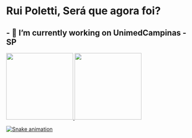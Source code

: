 # Rui Poletti, Será que agora foi?
## - 🔭 I’m currently working on UnimedCampinas - SP

<div>
<a href="https://github.com/ruipolett28">
<img height="180em" src="https://github-readme-stats.vercel.app/api/top-langs/?username=ruipolett28&layout=compact&langs_count=7&theme=dracula"/>
<img height="180em" src="https://github-readme-stats.vercel.app/api?username=ruipolett28&show_icons=true&theme=dracula&include_all_commits=true&count_private=true"/>
</div>

![Snake animation](https://github.com/ruipolett28/ruipolett28/blob/output/github-contribution-grid-snake.svg)


<!--
**ruipoletti28/ruipoletti28** is a ✨ _special_ ✨ repository because its `README.md` (this file) appears on your GitHub profile.

Here are some ideas to get you started:

- 🔭 I’m currently working on ...
- 🌱 I’m currently learning ...
- 👯 I’m looking to collaborate on ...
- 🤔 I’m looking for help with ...
- 💬 Ask me about ...
- 📫 How to reach me: ...
- 😄 Pronouns: ...
- ⚡ Fun fact: ...
-->
